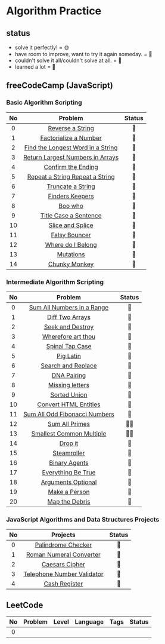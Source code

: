 # Algorithm Practice
## status
- solve it perfectly! = :sun_with_face:
- have room to improve, want to try it again someday. = :full_moon_with_face:
- couldn't solve it all/couldn't solve at all. = :new_moon_with_face:
- learned a lot = :pushpin:

## freeCodeCamp (JavaScript) 
### Basic Algorithm Scripting
| No   | Problem      |Status|
| :-: | :----------: |:----:|
| 0   |[Reverse a String](https://github.com/ming-yong/Algorithm-Practice/blob/master/freeCodeCamp/Reverse%20a%20String.js)|:full_moon_with_face:|
| 1   |[Factorialize a Number](https://github.com/ming-yong/Algorithm-Practice/blob/master/freeCodeCamp/Factorialize%20a%20Number.js)|:full_moon_with_face:|
| 2   |[Find the Longest Word in a String](https://github.com/ming-yong/Algorithm-Practice/blob/master/freeCodeCamp/Find%20the%20Longest%20Word%20in%20a%20String.js)|:full_moon_with_face:|
| 3   |[Return Largest Numbers in Arrays](https://github.com/ming-yong/Algorithm-Practice/blob/master/freeCodeCamp/Return%20Largest%20Numbers%20in%20Arrays.js)|:full_moon_with_face:|
| 4   |[Confirm the Ending](https://github.com/ming-yong/Algorithm-Practice/blob/master/freeCodeCamp/Confirm%20the%20Ending.js)|:full_moon_with_face:|
| 5   |[Repeat a String Repeat a String](https://github.com/ming-yong/Algorithm-Practice/blob/master/freeCodeCamp/Repeat%20a%20String%20Repeat%20a%20String.js)|:full_moon_with_face:|
| 6   |[Truncate a String](https://github.com/ming-yong/Algorithm-Practice/blob/master/freeCodeCamp/Truncate%20a%20String.js)|:full_moon_with_face:|
| 7   |[Finders Keepers](https://github.com/ming-yong/Algorithm-Practice/blob/master/freeCodeCamp/Finders%20Keepers.js)|:full_moon_with_face:|
| 8   |[Boo who](https://github.com/ming-yong/Algorithm-Practice/blob/master/freeCodeCamp/Boo%20who.js)|:full_moon_with_face:|
| 9   |[Title Case a Sentence](https://github.com/ming-yong/Algorithm-Practice/blob/master/freeCodeCamp/Title%20Case%20a%20Sentence.js)|:full_moon_with_face:|
| 10   |[Slice and Splice](https://github.com/ming-yong/Algorithm-Practice/blob/master/freeCodeCamp/Slice%20and%20Splice.js)|:full_moon_with_face:|
| 11   |[Falsy Bouncer](https://github.com/ming-yong/Algorithm-Practice/blob/master/freeCodeCamp/Falsy%20Bouncer.js)|:full_moon_with_face:|
| 12   |[Where do I Belong](https://github.com/ming-yong/Algorithm-Practice/blob/master/freeCodeCamp/Where%20do%20I%20Belong.js)|:full_moon_with_face:|
| 13   |[Mutations](https://github.com/ming-yong/Algorithm-Practice/blob/master/freeCodeCamp/Mutations.js)|:full_moon_with_face:|
| 14   |[Chunky Monkey](https://github.com/ming-yong/Algorithm-Practice/blob/master/freeCodeCamp/Chunky%20Monkey.js)|:full_moon_with_face:| 

### Intermediate Algorithm Scripting 
| No  | Problem      |Status|
| :-: | :----------: |:----:|
| 0   |[Sum All Numbers in a Range](https://github.com/ming-yong/Algorithm-Practice/blob/master/freeCodeCamp/Sum%20All%20Numbers%20in%20a%20Range.js)|:full_moon_with_face:|
| 1   |[Diff Two Arrays](https://github.com/ming-yong/Algorithm-Practice/blob/master/freeCodeCamp/Diff%20Two%20Arrays.js)|:full_moon_with_face:|
| 2   |[Seek and Destroy](https://github.com/ming-yong/Algorithm-Practice/blob/master/freeCodeCamp/Seek%20and%20Destroy.js)|:full_moon_with_face:|
| 3   |[Wherefore art thou](https://github.com/ming-yong/Algorithm-Practice/blob/master/freeCodeCamp/Wherefore%20art%20thou.js)|:new_moon_with_face:|
| 4   |[Spinal Tap Case](https://github.com/ming-yong/Algorithm-Practice/blob/master/freeCodeCamp/Spinal%20Tap%20Case.js)|:full_moon_with_face:|
| 5   |[Pig Latin](https://github.com/ming-yong/Algorithm-Practice/blob/master/freeCodeCamp/Pig%20Latin.js)|:full_moon_with_face:|
| 6   |[Search and Replace](https://github.com/ming-yong/Algorithm-Practice/blob/master/freeCodeCamp/Search%20and%20Replace.js)|:full_moon_with_face:|
| 7   |[DNA Pairing](https://github.com/ming-yong/Algorithm-Practice/blob/master/freeCodeCamp/DNA%20Pairing.js)|:full_moon_with_face:|
| 8   |[Missing letters](https://github.com/ming-yong/Algorithm-Practice/blob/master/freeCodeCamp/Missing%20letters.js)|:full_moon_with_face:|
| 9   |[Sorted Union](https://github.com/ming-yong/Algorithm-Practice/blob/master/freeCodeCamp/Sorted%20Union.js)|:full_moon_with_face:|
| 10   |[Convert HTML Entities](https://github.com/ming-yong/Algorithm-Practice/blob/master/freeCodeCamp/Convert%20HTML%20Entities.js)|:full_moon_with_face:|
| 11   |[Sum All Odd Fibonacci Numbers](https://github.com/ming-yong/Algorithm-Practice/blob/master/freeCodeCamp/Sum%20All%20Odd%20Fibonacci%20Numbers.js)|:full_moon_with_face:|
| 12   |[Sum All Primes](https://github.com/ming-yong/Algorithm-Practice/blob/master/freeCodeCamp/Sum%20All%20Primes.js)|:full_moon_with_face::pushpin:|
| 13   |[Smallest Common Multiple](https://github.com/ming-yong/Algorithm-Practice/blob/master/freeCodeCamp/Smallest%20Common%20Multiple.js)|:full_moon_with_face::pushpin:|
| 14   |[Drop it](https://github.com/ming-yong/Algorithm-Practice/blob/master/freeCodeCamp/Drop%20it.js)|:full_moon_with_face:|
| 15   |[Steamroller](https://github.com/ming-yong/Algorithm-Practice/blob/master/freeCodeCamp/Steamroller.js)|:full_moon_with_face:|
| 16   |[Binary Agents](https://github.com/ming-yong/Algorithm-Practice/blob/master/freeCodeCamp/Binary%20Agents.js)|:full_moon_with_face:|
| 17   |[Everything Be True](https://github.com/ming-yong/Algorithm-Practice/blob/master/freeCodeCamp/Everything%20Be%20True.js)|:full_moon_with_face:|
| 18   |[Arguments Optional](https://github.com/ming-yong/Algorithm-Practice/blob/master/freeCodeCamp/Arguments%20Optional.js)|:new_moon_with_face:|
| 19   |[Make a Person](https://github.com/ming-yong/Algorithm-Practice/blob/master/freeCodeCamp/Make%20a%20Person.js)|:full_moon_with_face:|
| 20   |[Map the Debris](https://github.com/ming-yong/Algorithm-Practice/blob/master/freeCodeCamp/Map%20the%20Debris.js)|:full_moon_with_face:|


### JavaScript Algorithms and Data Structures Projects
| No  | Projects     |Status|
| :-: | :----------: |:----:|
|0    |[Palindrome Checker](https://github.com/ming-yong/Algorithm-Practice/blob/master/freeCodeCamp/Palindrome%20Checker.js)|:full_moon_with_face:|
|1    |[Roman Numeral Converter](https://github.com/ming-yong/Algorithm-Practice/blob/master/freeCodeCamp/Roman%20Numeral%20Converter.js)|:full_moon_with_face:|
|2    |[Caesars Cipher](https://github.com/ming-yong/Algorithm-Practice/blob/master/freeCodeCamp/Caesars%20Cipher.js)|:full_moon_with_face:|
|3    |[Telephone Number Validator](https://github.com/ming-yong/Algorithm-Practice/blob/master/freeCodeCamp/Telephone%20Number%20Validator.js)|:full_moon_with_face:|
|4    |[Cash Register](https://github.com/ming-yong/Algorithm-Practice/blob/master/freeCodeCamp/Cash%20Register.js)|:new_moon_with_face:|


## LeetCode

| No  | Problem      | Level         | Language     | Tags          |Status|
| :-: | :----------: | :-----------: | :----------: | :-----------: |:----:|
| 0   |              |               |              |               |      |
